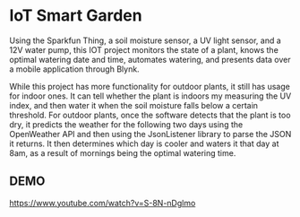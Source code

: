 # IoT Smart Garden
Using the Sparkfun Thing, a soil moisture sensor, a UV light sensor, and a 12V water pump, this IOT project monitors the state of a plant, knows the optimal watering date and time, automates watering, and presents data over a mobile application through Blynk. 

While this project has more functionality for outdoor plants, it still has usage for indoor ones. It can tell whether the plant is indoors my measuring the UV index, and then water it when the soil moisture falls below a certain threshold. For outdoor plants, once the software detects that the plant is too dry, it predicts the weather for the following two days using the OpenWeather API and then using the JsonListener library to parse the JSON it returns. It then determines which day is cooler and waters it that day at 8am, as a result of mornings being the optimal watering time. 


## DEMO
https://www.youtube.com/watch?v=S-8N-nDglmo
